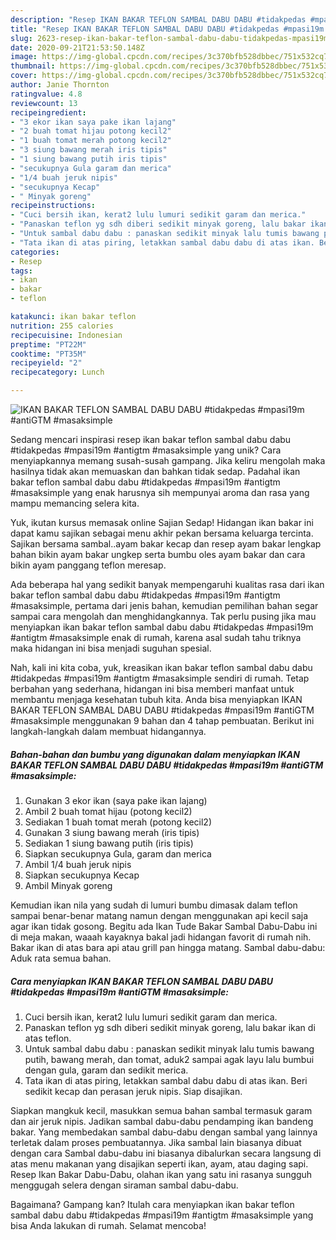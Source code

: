 ```yaml
---
description: "Resep IKAN BAKAR TEFLON SAMBAL DABU DABU #tidakpedas #mpasi19m #antiGTM #masaksimple, Lezat"
title: "Resep IKAN BAKAR TEFLON SAMBAL DABU DABU #tidakpedas #mpasi19m #antiGTM #masaksimple, Lezat"
slug: 2623-resep-ikan-bakar-teflon-sambal-dabu-dabu-tidakpedas-mpasi19m-antigtm-masaksimple-lezat
date: 2020-09-21T21:53:50.148Z
image: https://img-global.cpcdn.com/recipes/3c370bfb528dbbec/751x532cq70/ikan-bakar-teflon-sambal-dabu-dabu-tidakpedas-mpasi19m-antigtm-masaksimple-foto-resep-utama.jpg
thumbnail: https://img-global.cpcdn.com/recipes/3c370bfb528dbbec/751x532cq70/ikan-bakar-teflon-sambal-dabu-dabu-tidakpedas-mpasi19m-antigtm-masaksimple-foto-resep-utama.jpg
cover: https://img-global.cpcdn.com/recipes/3c370bfb528dbbec/751x532cq70/ikan-bakar-teflon-sambal-dabu-dabu-tidakpedas-mpasi19m-antigtm-masaksimple-foto-resep-utama.jpg
author: Janie Thornton
ratingvalue: 4.8
reviewcount: 13
recipeingredient:
- "3 ekor ikan saya pake ikan lajang"
- "2 buah tomat hijau potong kecil2"
- "1 buah tomat merah potong kecil2"
- "3 siung bawang merah iris tipis"
- "1 siung bawang putih iris tipis"
- "secukupnya Gula garam dan merica"
- "1/4 buah jeruk nipis"
- "secukupnya Kecap"
- " Minyak goreng"
recipeinstructions:
- "Cuci bersih ikan, kerat2 lulu lumuri sedikit garam dan merica."
- "Panaskan teflon yg sdh diberi sedikit minyak goreng, lalu bakar ikan di atas teflon."
- "Untuk sambal dabu dabu : panaskan sedikit minyak lalu tumis bawang putih, bawang merah, dan tomat, aduk2 sampai agak layu lalu bumbui dengan gula, garam dan sedikit merica."
- "Tata ikan di atas piring, letakkan sambal dabu dabu di atas ikan. Beri sedikit kecap dan perasan jeruk nipis. Siap disajikan."
categories:
- Resep
tags:
- ikan
- bakar
- teflon

katakunci: ikan bakar teflon 
nutrition: 255 calories
recipecuisine: Indonesian
preptime: "PT22M"
cooktime: "PT35M"
recipeyield: "2"
recipecategory: Lunch

---
```



![IKAN BAKAR TEFLON SAMBAL DABU DABU #tidakpedas #mpasi19m #antiGTM #masaksimple](https://img-global.cpcdn.com/recipes/3c370bfb528dbbec/751x532cq70/ikan-bakar-teflon-sambal-dabu-dabu-tidakpedas-mpasi19m-antigtm-masaksimple-foto-resep-utama.jpg)

Sedang mencari inspirasi resep ikan bakar teflon sambal dabu dabu #tidakpedas #mpasi19m #antigtm #masaksimple yang unik? Cara menyiapkannya memang susah-susah gampang. Jika keliru mengolah maka hasilnya tidak akan memuaskan dan bahkan tidak sedap. Padahal ikan bakar teflon sambal dabu dabu #tidakpedas #mpasi19m #antigtm #masaksimple yang enak harusnya sih mempunyai aroma dan rasa yang mampu memancing selera kita.

Yuk, ikutan kursus memasak online Sajian Sedap! Hidangan ikan bakar ini dapat kamu sajikan sebagai menu akhir pekan bersama keluarga tercinta. Sajikan bersama sambal..ayam bakar kecap dan resep ayam bakar lengkap bahan bikin ayam bakar ungkep serta bumbu oles ayam bakar dan cara bikin ayam panggang teflon meresap.

Ada beberapa hal yang sedikit banyak mempengaruhi kualitas rasa dari ikan bakar teflon sambal dabu dabu #tidakpedas #mpasi19m #antigtm #masaksimple, pertama dari jenis bahan, kemudian pemilihan bahan segar sampai cara mengolah dan menghidangkannya. Tak perlu pusing jika mau menyiapkan ikan bakar teflon sambal dabu dabu #tidakpedas #mpasi19m #antigtm #masaksimple enak di rumah, karena asal sudah tahu triknya maka hidangan ini bisa menjadi suguhan spesial.


Nah, kali ini kita coba, yuk, kreasikan ikan bakar teflon sambal dabu dabu #tidakpedas #mpasi19m #antigtm #masaksimple sendiri di rumah. Tetap berbahan yang sederhana, hidangan ini bisa memberi manfaat untuk membantu menjaga kesehatan tubuh kita. Anda bisa menyiapkan IKAN BAKAR TEFLON SAMBAL DABU DABU #tidakpedas #mpasi19m #antiGTM #masaksimple menggunakan 9 bahan dan 4 tahap pembuatan. Berikut ini langkah-langkah dalam membuat hidangannya.

<!--inarticleads1-->

##### Bahan-bahan dan bumbu yang digunakan dalam menyiapkan IKAN BAKAR TEFLON SAMBAL DABU DABU #tidakpedas #mpasi19m #antiGTM #masaksimple:

1. Gunakan 3 ekor ikan (saya pake ikan lajang)
1. Ambil 2 buah tomat hijau (potong kecil2)
1. Sediakan 1 buah tomat merah (potong kecil2)
1. Gunakan 3 siung bawang merah (iris tipis)
1. Sediakan 1 siung bawang putih (iris tipis)
1. Siapkan secukupnya Gula, garam dan merica
1. Ambil 1/4 buah jeruk nipis
1. Siapkan secukupnya Kecap
1. Ambil  Minyak goreng


Kemudian ikan nila yang sudah di lumuri bumbu dimasak dalam teflon sampai benar-benar matang namun dengan menggunakan api kecil saja agar ikan tidak gosong. Begitu ada Ikan Tude Bakar Sambal Dabu-Dabu ini di meja makan, waaah kayaknya bakal jadi hidangan favorit di rumah nih. Bakar ikan di atas bara api atau grill pan hingga matang. Sambal dabu-dabu: Aduk rata semua bahan. 

<!--inarticleads2-->

##### Cara menyiapkan IKAN BAKAR TEFLON SAMBAL DABU DABU #tidakpedas #mpasi19m #antiGTM #masaksimple:

1. Cuci bersih ikan, kerat2 lulu lumuri sedikit garam dan merica.
1. Panaskan teflon yg sdh diberi sedikit minyak goreng, lalu bakar ikan di atas teflon.
1. Untuk sambal dabu dabu : panaskan sedikit minyak lalu tumis bawang putih, bawang merah, dan tomat, aduk2 sampai agak layu lalu bumbui dengan gula, garam dan sedikit merica.
1. Tata ikan di atas piring, letakkan sambal dabu dabu di atas ikan. Beri sedikit kecap dan perasan jeruk nipis. Siap disajikan.


Siapkan mangkuk kecil, masukkan semua bahan sambal termasuk garam dan air jeruk nipis. Jadikan sambal dabu-dabu pendamping ikan bandeng bakar. Yang membedakan sambal dabu-dabu dengan sambal yang lainnya terletak dalam proses pembuatannya. Jika sambal lain biasanya dibuat dengan cara Sambal dabu-dabu ini biasanya dibalurkan secara langsung di atas menu makanan yang disajikan seperti ikan, ayam, atau daging sapi. Resep Ikan Bakar Dabu-Dabu, olahan ikan yang satu ini rasanya sungguh menggugah selera dengan siraman sambal dabu-dabu. 

Bagaimana? Gampang kan? Itulah cara menyiapkan ikan bakar teflon sambal dabu dabu #tidakpedas #mpasi19m #antigtm #masaksimple yang bisa Anda lakukan di rumah. Selamat mencoba!
